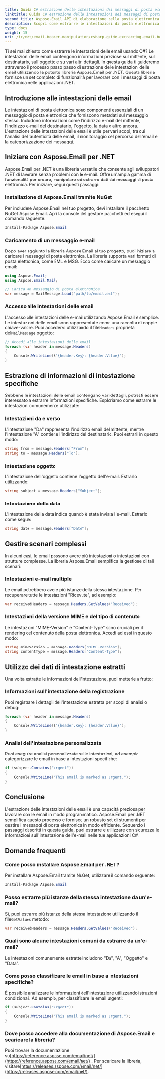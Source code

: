 ```yaml
---
title: Guida C# estrazione delle intestazioni dei messaggi di posta elettronica
linktitle: Guida C# estrazione delle intestazioni dei messaggi di posta elettronica
second_title: Aspose.Email API di elaborazione della posta elettronica .NET
description: Scopri come estrarre le intestazioni di posta elettronica in C# utilizzando Aspose.Email per .NET. Guida passo passo con codice sorgente per un'analisi efficiente della posta elettronica.
type: docs
weight: 15
url: /it/net/email-header-manipulation/csharp-guide-extracting-email-headers/
---
```


Ti sei mai chiesto come estrarre le intestazioni delle email usando C#? Le intestazioni delle email contengono informazioni preziose sul mittente, sul destinatario, sull'oggetto e su vari altri dettagli. In questa guida ti guideremo attraverso il processo passo passo di estrazione delle intestazioni delle email utilizzando la potente libreria Aspose.Email per .NET. Questa libreria fornisce un set completo di funzionalità per lavorare con i messaggi di posta elettronica nelle applicazioni .NET.

## Introduzione alle intestazioni delle email

Le intestazioni di posta elettronica sono componenti essenziali di un messaggio di posta elettronica che forniscono metadati sul messaggio stesso. Includono informazioni come l'indirizzo e-mail del mittente, l'indirizzo e-mail del destinatario, l'oggetto, la data e altro ancora. L'estrazione delle intestazioni delle email è utile per vari scopi, tra cui l'analisi dell'autenticità delle email, il monitoraggio del percorso dell'email e la categorizzazione dei messaggi.

## Iniziare con Aspose.Email per .NET

Aspose.Email per .NET è una libreria versatile che consente agli sviluppatori .NET di lavorare senza problemi con le e-mail. Offre un'ampia gamma di funzionalità per creare, manipolare ed estrarre dati dai messaggi di posta elettronica. Per iniziare, segui questi passaggi:

### Installazione di Aspose.Email tramite NuGet

Per includere Aspose.Email nel tuo progetto, devi installare il pacchetto NuGet Aspose.Email. Apri la console del gestore pacchetti ed esegui il comando seguente:

```csharp
Install-Package Aspose.Email
```

### Caricamento di un messaggio e-mail

Dopo aver aggiunto la libreria Aspose.Email al tuo progetto, puoi iniziare a caricare i messaggi di posta elettronica. La libreria supporta vari formati di posta elettronica, come EML e MSG. Ecco come caricare un messaggio email:

```csharp
using Aspose.Email;
using Aspose.Email.Mail;

// Carica un messaggio di posta elettronica
var message = MailMessage.Load("path/to/email.eml");
```

### Accesso alle intestazioni delle email

 L'accesso alle intestazioni delle e-mail utilizzando Aspose.Email è semplice. Le intestazioni delle email sono rappresentate come una raccolta di coppie chiave-valore. Puoi accedervi utilizzando il file`Headers` proprietà del`MailMessage` oggetto:

```csharp
// Accedi alle intestazioni delle email
foreach (var header in message.Headers)
{
    Console.WriteLine($"{header.Key}: {header.Value}");
}
```

## Estrazione di informazioni di intestazione specifiche

Sebbene le intestazioni delle email contengano vari dettagli, potresti essere interessato a estrarre informazioni specifiche. Esploriamo come estrarre le intestazioni comunemente utilizzate:

### Intestazioni da e verso

L'intestazione "Da" rappresenta l'indirizzo email del mittente, mentre l'intestazione "A" contiene l'indirizzo del destinatario. Puoi estrarli in questo modo:

```csharp
string from = message.Headers["From"];
string to = message.Headers["To"];
```

### Intestazione oggetto

L'intestazione dell'oggetto contiene l'oggetto dell'e-mail. Estrarlo utilizzando:

```csharp
string subject = message.Headers["Subject"];
```

### Intestazione della data

L'intestazione della data indica quando è stata inviata l'e-mail. Estrarlo come segue:

```csharp
string date = message.Headers["Date"];
```

## Gestire scenari complessi

In alcuni casi, le email possono avere più intestazioni o intestazioni con strutture complesse. La libreria Aspose.Email semplifica la gestione di tali scenari:

### Intestazioni e-mail multiple

Le email potrebbero avere più istanze della stessa intestazione. Per recuperare tutte le intestazioni "Ricevute", ad esempio:

```csharp
var receivedHeaders = message.Headers.GetValues("Received");
```

### Intestazioni della versione MIME e del tipo di contenuto

Le intestazioni "MIME-Version" e "Content-Type" sono cruciali per il rendering del contenuto della posta elettronica. Accedi ad essi in questo modo:

```csharp
string mimeVersion = message.Headers["MIME-Version"];
string contentType = message.Headers["Content-Type"];
```

## Utilizzo dei dati di intestazione estratti

Una volta estratte le informazioni dell'intestazione, puoi metterle a frutto:

### Informazioni sull'intestazione della registrazione

Puoi registrare i dettagli dell'intestazione estratta per scopi di analisi o debug:

```csharp
foreach (var header in message.Headers)
{
    Console.WriteLine($"{header.Key}: {header.Value}");
}
```

### Analisi dell'intestazione personalizzata

Puoi eseguire analisi personalizzate sulle intestazioni, ad esempio categorizzare le email in base a intestazioni specifiche:

```csharp
if (subject.Contains("urgent"))
{
    Console.WriteLine("This email is marked as urgent.");
}
```

## Conclusione

L'estrazione delle intestazioni delle email è una capacità preziosa per lavorare con le email in modo programmatico. Aspose.Email per .NET semplifica questo processo e fornisce un robusto set di strumenti per gestire i messaggi di posta elettronica in modo efficiente. Seguendo i passaggi descritti in questa guida, puoi estrarre e utilizzare con sicurezza le informazioni sull'intestazione dell'e-mail nelle tue applicazioni C#.

## Domande frequenti

### Come posso installare Aspose.Email per .NET?

Per installare Aspose.Email tramite NuGet, utilizzare il comando seguente:
```csharp
Install-Package Aspose.Email
```

### Posso estrarre più istanze della stessa intestazione da un'e-mail?

Sì, puoi estrarre più istanze della stessa intestazione utilizzando il file`GetValues` metodo:
```csharp
var receivedHeaders = message.Headers.GetValues("Received");
```

### Quali sono alcune intestazioni comuni da estrarre da un'e-mail?

Le intestazioni comunemente estratte includono "Da", "A", "Oggetto" e "Data".

### Come posso classificare le email in base a intestazioni specifiche?

È possibile analizzare le informazioni dell'intestazione utilizzando istruzioni condizionali. Ad esempio, per classificare le email urgenti:
```csharp
if (subject.Contains("urgent"))
{
    Console.WriteLine("This email is marked as urgent.");
}
```

### Dove posso accedere alla documentazione di Aspose.Email e scaricare la libreria?

 Puoi trovare la documentazione su[https://reference.aspose.com/email/net/](https://reference.aspose.com/email/net/) . Per scaricare la libreria, visitare[https://releases.aspose.com/email/net/](https://releases.aspose.com/email/net/).